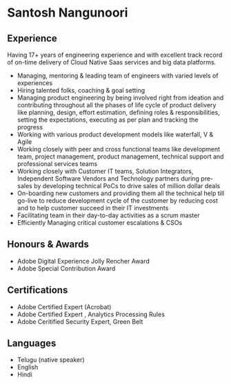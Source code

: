 # Santosh Nangunoori

 

Experience
----------

Having 17+ years of engineering experience and with excellent track record of on-time delivery of Cloud Native Saas services and big data platforms.

- Managing, mentoring & leading team of engineers with varied levels of experiences
- Hiring talented folks, coaching & goal setting
- Managing product engineering by being involved right from ideation and contributing throughout all the phases of life cycle of product delivery like planning, design, effort estimation, defining roles & responsibilities, setting the expectations, executing as per plan and tracking the progress
- Working with various product development models like waterfall, V & Agile 
- Working closely with peer and cross functional teams like development team, project management, product management, technical support and professional services teams 
- Working closely with Customer IT teams, Solution Integrators, Independent Software Vendors and Technology partners during pre-sales by developing technical PoCs to drive sales of million dollar deals
- On-boarding new customers and providing them all the technical help till go-live to reduce development cycle of the customer by reducing cost and to help customer succeed in their IT investments
- Facilitating team in their day-to-day activities as a scrum master
- Efficiently Managing critical customer escalations & CSOs


Honours & Awards
----------------
* Adobe Digital Experience Jolly Rencher Award
* Adobe Special Contribution Award


Certifications
----------------
* Adobe Certified Expert (Acrobat)
* Adobe Certified Expert , Analytics Processing Rules
* Adobe Ceritified Security Expert, Green Belt


Languages
---------
* Telugu (native speaker)
* English
* Hindi
